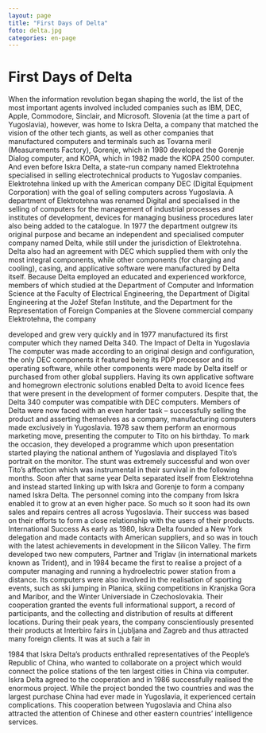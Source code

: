 ```yaml
---
layout: page
title: "First Days of Delta"
foto: delta.jpg
categories: en-page
---
```


# First Days of Delta

When the information revolution began shaping the world, the list of the most important
agents involved included companies such as IBM, DEC, Apple, Commodore, Sinclair, and
Microsoft. Slovenia (at the time a part of Yugoslavia), however, was home to Iskra Delta, a
company that matched the vision of the other tech giants, as well as other companies that
manufactured computers and terminals such as Tovarna meril (Measurements Factory),
Gorenje, which in 1980 developed the Gorenje Dialog computer, and KOPA, which in 1982
made the KOPA 2500 computer. And even before Iskra Delta, a state-run company named
Elektrotehna specialised in selling electrotechnical products to Yugoslav companies.
Elektrotehna linked up with the American company DEC (Digital Equipment Corporation)
with the goal of selling computers across Yugoslavia. A department of Elektrotehna was
renamed Digital and specialised in the selling of computers for the management of industrial
processes and institutes of development, devices for managing business procedures later also
being added to the catalogue. In 1977 the department outgrew its original purpose and became
an independent and specialised computer company named Delta, while still under the
jurisdiction of Elektrotehna. Delta also had an agreement with DEC which supplied them with
only the most integral components, while other components (for charging and cooling),
casing, and applicative software were manufactured by Delta itself. Because Delta employed
an educated and experienced workforce, members of which studied at the Department of
Computer and Information Science at the Faculty of Electrical Engineering, the Department
of Digital Engineering at the Jožef Stefan Institute, and the Department for the Representation
of Foreign Companies at the Slovene commercial company Elektrotehna, the company

developed and grew very quickly and in 1977 manufactured its first computer which they
named Delta 340.
The Impact of Delta in Yugoslavia
The computer was made according to an original design and configuration, the only DEC
components it featured being its PDP processor and its operating software, while other
components were made by Delta itself or purchased from other global suppliers. Having its
own applicative software and homegrown electronic solutions enabled Delta to avoid licence
fees that were present in the development of former computers. Despite that, the Delta 340
computer was compatible with DEC computers. Members of Delta were now faced with an
even harder task – successfully selling the product and asserting themselves as a company,
manufacturing computers made exclusively in Yugoslavia. 1978 saw them perform an
enormous marketing move, presenting the computer to Tito on his birthday. To mark the
occasion, they developed a programme which upon presentation started playing the national
anthem of Yugoslavia and displayed Tito’s portrait on the monitor. The stunt was extremely
successful and won over Tito’s affection which was instrumental in their survival in the
following months. Soon after that same year Delta separated itself from Elektrotehna and
instead started linking up with Iskra and Gorenje to form a company named Iskra Delta. The
personnel coming into the company from Iskra enabled it to grow at an even higher pace. So
much so it soon had its own sales and repairs centres all across Yugoslavia. Their success was
based on their efforts to form a close relationship with the users of their products.
International Success
As early as 1980, Iskra Delta founded a New York delegation and made contacts with
American suppliers, and so was in touch with the latest achievements in development in the
Silicon Valley. The firm developed two new computers, Partner and Triglav (in international
markets known as Trident), and in 1984 became the first to realise a project of a computer
managing and running a hydroelectric power station from a distance. Its computers were also
involved in the realisation of sporting events, such as ski jumping in Planica, skiing
competitions in Kranjska Gora and Maribor, and the Winter Universiade in Czechoslovakia.
Their cooperation granted the events full informational support, a record of participants, and
the collecting and distribution of results at different locations.
During their peak years, the company conscientiously presented their products at Interbiro
fairs in Ljubljana and Zagreb and thus attracted many foreign clients. It was at such a fair in

1984 that Iskra Delta’s products enthralled representatives of the People’s Republic of China,
who wanted to collaborate on a project which would connect the police stations of the ten
largest cities in China via computer. Iskra Delta agreed to the cooperation and in 1986
successfully realised the enormous project. While the project bonded the two countries and
was the largest purchase China had ever made in Yugoslavia, it experienced certain
complications. This cooperation between Yugoslavia and China also attracted the attention of
Chinese and other eastern countries’ intelligence services.